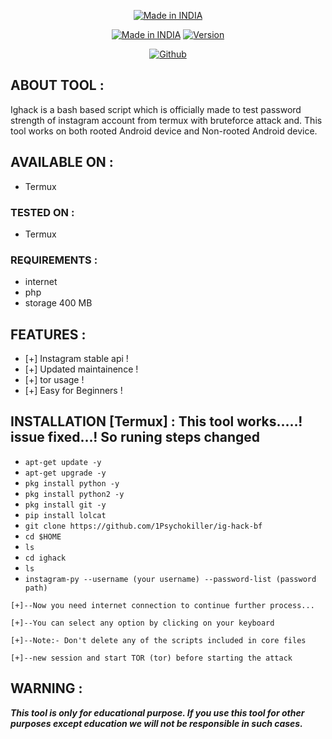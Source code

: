 <p align="center">
<a href="https://t.me/1Psychokiller"><img title="Made in INDIA" src="https://img.shields.io/badge/MADE%20IN-INDIA-SCRIPT?colorA=%23ff8100&colorB=%23017e40&colorC=%23ff0000&style=for-the-badge"></a>
</p>
<p align="center">
<a href="https://t.me/1Psychokiller"><img title="Made in INDIA" src="https://img.shields.io/badge/Tool-Ighack-green.svg"></a>
<a href="https://t.me/1Psychokiller"><img title="Version" src="https://img.shields.io/badge/Version-3.1-green.svg?style=flat-square"></a>
<p align="center">

</p>
<p align="center">
<a href="https://github.com/1Psychokiller"><img title="Github" src="https://telegra.ph/file/378f4d3c39a358d3cf28d.jpg"></a>


## ABOUT TOOL :

Ighack is a bash based script which is officially made to test password strength of instagram account from termux with bruteforce attack and. This tool works on both rooted Android device and Non-rooted Android device.


## AVAILABLE ON :

* Termux

### TESTED ON :

* Termux

### REQUIREMENTS :
* internet
* php
* storage 400 MB


## FEATURES :
* [+] Instagram stable api !
* [+] Updated maintainence !
* [+] tor usage !
* [+] Easy for Beginners !

## INSTALLATION [Termux] : This tool works.....! issue fixed...! So runing steps changed 


* `apt-get update -y`
* `apt-get upgrade -y`
* `pkg install python -y`
* `pkg install python2 -y`
* `pkg install git -y`
* `pip install lolcat`
* `git clone https://github.com/1Psychokiller/ig-hack-bf`
* `cd $HOME`
* `ls`
* `cd ighack`
* `ls`
* `instagram-py --username (your username) --password-list (password path) `
```
[+]--Now you need internet connection to continue further process...

[+]--You can select any option by clicking on your keyboard

[+]--Note:- Don't delete any of the scripts included in core files

[+]--new session and start TOR (tor) before starting the attack
```

## WARNING : 
***This tool is only for educational purpose. If you use this tool for other purposes except education we will not be responsible in such cases.***

